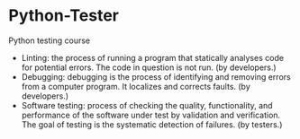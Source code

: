 # Python-Tester
Python testing course

 - Linting: the process of running a program that statically analyses code for potential errors.
   The code in question is not run. (by developers.)
 - Debugging: debugging is the process of identifying and removing errors from a computer program.
   It localizes and corrects faults. (by developers.)
 - Software testing:  process of checking the quality, functionality, and performance of the software
   under test by validation and verification. The goal of testing is the  systematic detection of failures.
   (by testers.)
